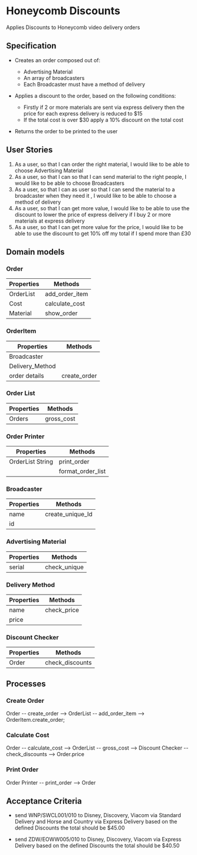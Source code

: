 # Honeycomb Discounts
Applies Discounts to Honeycomb video delivery orders

## Specification
* Creates an order composed out of:
  * Advertising Material
  * An array of broadcasters
  * Each Broadcaster must have a method of delivery

* Applies a discount to the order, based on the following conditions:
  * Firstly if 2 or more materials are sent via express delivery then the price for each express delivery is reduced to $15
  * If the total cost is over $30 apply a 10% discount on the total cost

* Returns the order to be printed to the user

## User Stories

1. As a user, so that I can order the right material, I would like to be able to choose Advertising Material
2. As a user, so that I can so that I can send material to the right people, I would like to be able to choose Broadcasters
3. As a user, so that I can as user so that I can send the material to a broadcaster when they need it , I would like to be able to choose a method of delivery
4. As a user, so that I can get more value, I would like to be able to use the discount to lower the price of express delivery if I buy 2 or more materials at express delivery
5. As a user, so that I can get more value for the price, I would like to be able to use the discount to get 10% off my total if I spend more than £30

## Domain models

### Order

|Properties|Methods|
|----------|-------|
|OrderList|add_order_item|
|Cost|calculate_cost|
|Material|show_order|

### OrderItem

|Properties| Methods|
|----------|--------|
|Broadcaster||
|Delivery_Method||
|order details|create_order|

### Order List

|Properties|Methods|
|----------|-------|
|Orders|gross_cost|


### Order Printer

|Properties|Methods|
|----------|-------|
|OrderList String|print_order|
||format_order_list|

### Broadcaster
|Properties|Methods|
|----------|-------|
| name|create_unique_Id|
| id||

### Advertising Material
|Properties|Methods|
|----------|-------|
|serial|check_unique|

### Delivery Method
|Properties|Methods|
|----------|-------|
|name|check_price|
|price||

### Discount Checker
|Properties|Methods|
|----------|-------|
|Order|check_discounts|

## Processes

### Create Order
Order -- create_order --> OrderList -- add_order_item --> OrderItem.create_order;

### Calculate Cost
Order -- calculate_cost --> OrderList -- gross_cost --> Discount Checker -- check_discounts --> Order.price

### Print Order
Order Printer -- print_order --> Order

## Acceptance Criteria
* send WNP/SWCL001/010 to Disney, Discovery, Viacom via Standard Delivery and Horse and Country via Express Delivery based on the defined Discounts the total should be $45.00

* send ZDW/EOWW005/010 to Disney, Discovery, Viacom via Express Delivery based on the defined Discounts the total should be $40.50
